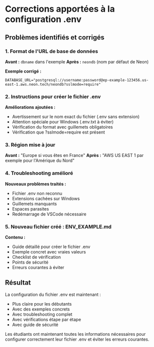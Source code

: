 # Corrections apportées à la configuration .env

## Problèmes identifiés et corrigés

### 1. Format de l'URL de base de données
**Avant :** `dbname` dans l'exemple
**Après :** `neondb` (nom par défaut de Neon)

**Exemple corrigé :**
```
DATABASE_URL="postgresql://username:password@ep-example-123456.us-east-1.aws.neon.tech/neondb?sslmode=require"
```

### 2. Instructions pour créer le fichier .env

**Améliorations ajoutées :**
- Avertissement sur le nom exact du fichier (.env sans extension)
- Attention spéciale pour Windows (.env.txt à éviter)
- Vérification du format avec guillemets obligatoires
- Vérification que ?sslmode=require est présent

### 3. Région mise à jour
**Avant :** "Europe si vous êtes en France"
**Après :** "AWS US EAST 1 par exemple pour l'Amérique du Nord"

### 4. Troubleshooting amélioré

**Nouveaux problèmes traités :**
- Fichier .env non reconnu
- Extensions cachées sur Windows
- Guillemets manquants
- Espaces parasites
- Redémarrage de VSCode nécessaire

### 5. Nouveau fichier créé : ENV_EXAMPLE.md

**Contenu :**
- Guide détaillé pour créer le fichier .env
- Exemple concret avec vraies valeurs
- Checklist de vérification
- Points de sécurité
- Erreurs courantes à éviter

## Résultat

La configuration du fichier .env est maintenant :
- Plus claire pour les débutants
- Avec des exemples concrets
- Avec troubleshooting complet
- Avec vérifications étape par étape
- Avec guide de sécurité

Les étudiants ont maintenant toutes les informations nécessaires pour configurer correctement leur fichier .env et éviter les erreurs courantes. 